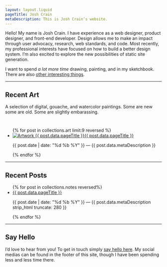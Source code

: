 ```yaml
---
layout: layout.liquid
pageTitle: Josh Crain
metaDescription: This is Josh Crain’s website.
---
```

<p class="text--larger"><span class="dropcap">H</span>ello! My name is Josh Crain. I have experience as a web designer, product designer, and front-end developer. Design allows me to make an impact through user advocacy, research, web standards, and code. Most recently, my professional interests have focused on how to build a better design system. I’m also excited to explore the new possibilities of static site generation.</p>
<p class="text--larger">I want to spend <em>a lot more time</em> drawing, painting, and in my sketchbook. There are also <a href="/notes/other-interesting-things/">other interesting things</a>.</p>

<hr>

## Recent Art
A selection of digital, gouache, and watercolor paintings. Some are new some are old. Some are slightly embarassing. 

<ul class="flex--articles flex--articles--3" style="padding-top:2em;">
{% for post in collections.art limit:9 reversed %}
<li>    
    <a href="{{ post.url }}" class="text--larger"><img src="{{post.data.metaImage}}" alt="Artwork {{ post.data.pageTitle }}">{{ post.data.pageTitle }}</a>
    <p><span class="text--secondary small-caps">{{ post.date | date: "%d %b %Y" }}</span> &mdash; {{ post.data.metaDescription }}</p>
</li>
{% endfor %} 
</ul>

<hr>

## Recent Posts
<ul class="list--articles">
{% for post in collections.notes reversed%}
<li>    
    <a href="{{ post.url }}" class="text--larger">{{ post.data.pageTitle }}</a>
    <p><span class="text--secondary small-caps">{{ post.date | date: "%d %b %Y" }}</span> &mdash; {{ post.data.metaDescription strip_html truncate: 280 }}</p>
</li>
{% endfor %} 
</ul>

<hr>

## Say Hello
I’d love to hear from you! To get in touch simply [say hello here](/say-hello/). My social medias can be found in the footer of this site, though I have been spending less and less time there. 